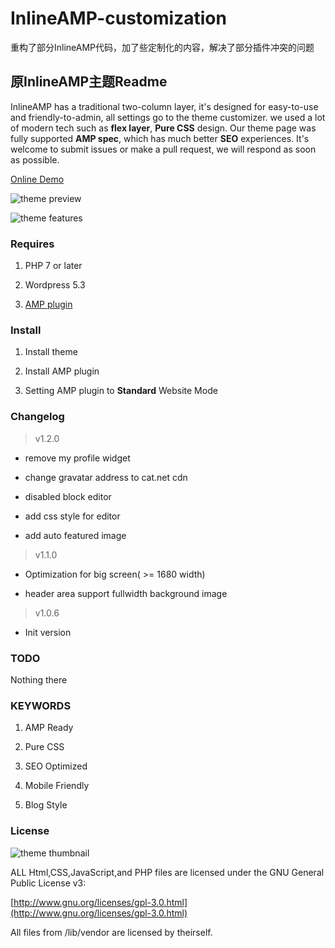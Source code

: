 # InlineAMP-customization
重构了部分InlineAMP代码，加了些定制化的内容，解决了部分插件冲突的问题

## 原InlineAMP主题Readme

 InlineAMP has a traditional two-column layer, it's designed for easy-to-use and friendly-to-admin, all settings go to the theme customizer. we used a lot of modern tech such as **flex layer**, **Pure CSS** design. Our theme page was fully supported **AMP spec**, which has much better **SEO** experiences. It's welcome to submit issues or make a pull request, we will respond as soon as possible.

[Online Demo](https://hhacker.com)

![theme preview](https://github.com/justid/InlineAMP/raw/master/docs/preview.png)

![theme features](https://github.com/justid/InlineAMP/raw/master/docs/features.png)

### Requires

1. PHP 7 or later

2. Wordpress 5.3

3. [AMP plugin](https://wordpress.org/plugins/amp/)

### Install

1. Install theme

2. Install AMP plugin

3. Setting AMP plugin to **Standard** Website Mode

### Changelog

> v1.2.0

* remove my profile widget

* change gravatar address to cat.net cdn

* disabled block editor

* add css style for editor

* add auto featured image

> v1.1.0

* Optimization for big screen( >= 1680 width)

* header area support fullwidth background image

> v1.0.6

* Init version

### TODO

Nothing there

### KEYWORDS

1. AMP Ready

2. Pure CSS

3. SEO Optimized

4. Mobile Friendly

5. Blog Style

### License

![theme thumbnail](https://github.com/justid/InlineAMP/raw/master/docs/thumbnail.png)

ALL Html,CSS,JavaScript,and PHP files are licensed under the GNU General Public License v3:

[http://www.gnu.org/licenses/gpl-3.0.html](http://www.gnu.org/licenses/gpl-3.0.html)

All files from /lib/vendor are licensed by theirself.
